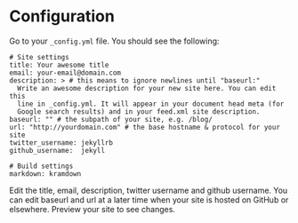 # Configuration

Go to your `_config.yml` file. You should see the following:

    # Site settings
    title: Your awesome title
    email: your-email@domain.com
    description: > # this means to ignore newlines until "baseurl:"
      Write an awesome description for your new site here. You can edit this
      line in _config.yml. It will appear in your document head meta (for
      Google search results) and in your feed.xml site description.
    baseurl: "" # the subpath of your site, e.g. /blog/
    url: "http://yourdomain.com" # the base hostname & protocol for your site
    twitter_username: jekyllrb
    github_username:  jekyll

    # Build settings
    markdown: kramdown
    
Edit the title, email, description, twitter username and github username. You can edit baseurl and url at a later time when your site is hosted on GitHub or elsewhere. Preview your site to see changes.